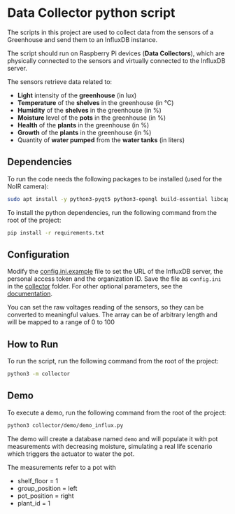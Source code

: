 # Data Collector python script

The scripts in this project are used to collect data from the sensors of a Greenhouse and send them to an InfluxDB instance.

The script should run on Raspberry Pi devices (**Data Collectors**), which are physically connected to the sensors and virtually connected to the InfluxDB server.

The sensors retrieve data related to:

- **Light** intensity of the **greenhouse** (in lux)
- **Temperature** of the **shelves** in the greenhouse (in °C)
- **Humidity** of the **shelves** in the greenhouse (in %)
- **Moisture** level of the **pots** in the greenhouse (in %)
- **Health** of the **plants** in the greenhouse (in %)
- **Growth** of the **plants** in the greenhouse (in %)
- Quantity of **water pumped** from the **water tanks** (in liters)

## Dependencies

To run the code needs the following packages to be installed (used for the NoIR camera):

```bash
sudo apt install -y python3-pyqt5 python3-opengl build-essential libcap-dev libcamera-dev
```

To install the python dependencies, run the following command from the root of the project:

```bash
pip install -r requirements.txt
```

## Configuration

Modify the [config.ini.example](config.ini.example) file to set the URL of the InfluxDB server, the personal access token and the organization ID. Save the file as `config.ini` in the [collector](collector) folder.
For other optional parameters, see the [documentation](https://github.com/influxdata/influxdb-client-python).

You can set the raw voltages reading of the sensors, so they can be converted to meaningful values. The array can be of arbitrary length and will be mapped to a range of 0 to 100 <!-- FIXME: update if changes happen in the range -->

## How to Run

To run the script, run the following command from the root of the project:

```bash
python3 -m collector
```

## Demo

To execute a demo, run the following command from the root of the project:

```bash
python3 collector/demo/demo_influx.py
```

The demo will create a database named `demo` and will populate it with pot measurements with decreasing moisture, simulating a real life scenario which triggers the actuator to water the pot.

The measurements refer to a pot with
- shelf_floor = 1
- group_position = left
- pot_position = right
- plant_id = 1

